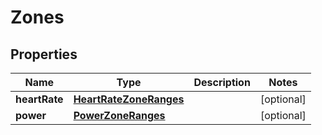 
# Zones

## Properties
Name | Type | Description | Notes
------------ | ------------- | ------------- | -------------
**heartRate** | [**HeartRateZoneRanges**](HeartRateZoneRanges.md) |  |  [optional]
**power** | [**PowerZoneRanges**](PowerZoneRanges.md) |  |  [optional]



